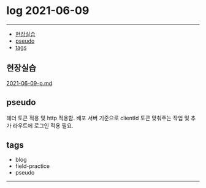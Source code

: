 # log 2021-06-09

--------------------------

- [현장실습](#현장실습)
- [pseudo](#pseudo)
- [tags](#tags)


## 현장실습

[2021-06-09-p.md](./2021-06-09-p.md)

## pseudo

헤더 토큰 적용 및 http 적용함.
배포 서버 기준으로 clientId 토큰 맞춰주는 작업 및 추가 라우트에 로그인 적용 필요.

## tags
- blog
- field-practice
- pseudo

--------------------------

